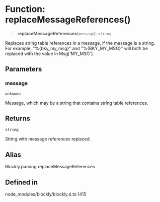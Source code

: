 # Function: replaceMessageReferences()

> **replaceMessageReferences**(`message`): `string`

Replaces string table references in a message, if the message is a string.
For example, "%{bky_my_msg}" and "%{BKY_MY_MSG}" will both be replaced with
the value in Msg['MY_MSG'].

## Parameters

### message

`unknown`

Message, which may be a string that contains
string table references.

## Returns

`string`

String with message references replaced.

## Alias

Blockly.parsing.replaceMessageReferences

## Defined in

node_modules/blockly/blockly.d.ts:1415
